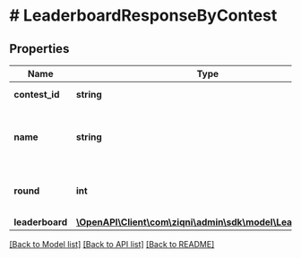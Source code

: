 # # LeaderboardResponseByContest

## Properties

Name | Type | Description | Notes
------------ | ------------- | ------------- | -------------
**contest_id** | **string** | The id of the contest |
**name** | **string** | A name for the Contest. Can be translated |
**round** | **int** | To what round does the contest belong |
**leaderboard** | [**\OpenAPI\Client\com\ziqni\admin\sdk\model\Leaderboard[]**](Leaderboard.md) |  | [optional]

[[Back to Model list]](../../README.md#models) [[Back to API list]](../../README.md#endpoints) [[Back to README]](../../README.md)
